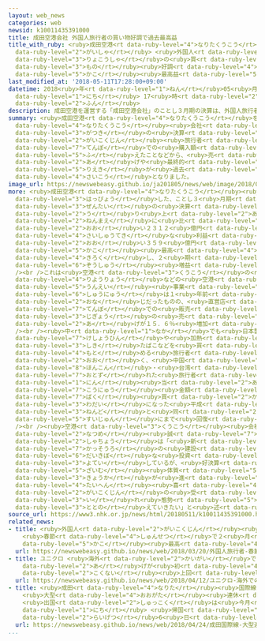 ```yaml
---
layout: web_news
categories: web
newsid: k10011435391000
title: 成田空港会社 外国人旅行者の買い物好調で過去最高益
title_with_ruby: <ruby>成田空港<rt data-ruby-level="4">なりたくうこう</rt></ruby><ruby>会社<rt
  data-ruby-level="2">がいしゃ</rt></ruby> <ruby>外国人<rt data-ruby-level="2">がいこくじん</rt></ruby><ruby>旅行者<rt
  data-ruby-level="3">りょこうしゃ</rt></ruby>の<ruby>買<rt data-ruby-level="3">か</rt></ruby>い<ruby>物<rt
  data-ruby-level="3">もの</rt></ruby><ruby>好調<rt data-ruby-level="4">こうちょう</rt></ruby>で<ruby>過去<rt
  data-ruby-level="5">かこ</rt></ruby><ruby>最高益<rt data-ruby-level="5">さいこうえき</rt></ruby>
last_modified_at: '2018-05-11T17:28:00+09:00'
datetime: 2018<ruby>年<rt data-ruby-level="1">ねん</rt></ruby>05<ruby>月<rt data-ruby-level="1">がつ</rt></ruby>11<ruby>日<rt
  data-ruby-level="1">にち</rt></ruby> 17<ruby>時<rt data-ruby-level="2">じ</rt></ruby>28<ruby>分<rt
  data-ruby-level="2">ふん</rt></ruby>
description: 成田空港を運営する「成田空港会社」のことし３月期の決算は、外国人旅行者の店舗での購入額が増えたことなどから、売り上げや最終的な利益が過去最高となりました。
summary: <ruby>成田空港<rt data-ruby-level="4">なりたくうこう</rt></ruby>を<ruby>運営<rt data-ruby-level="5">うんえい</rt></ruby>する「<ruby>成田空港<rt
  data-ruby-level="4">なりたくうこう</rt></ruby><ruby>会社<rt data-ruby-level="2">がいしゃ</rt></ruby>」のことし３<ruby>月期<rt
  data-ruby-level="3">がつき</rt></ruby>の<ruby>決算<rt data-ruby-level="3">けっさん</rt></ruby>は、<ruby>外国人<rt
  data-ruby-level="2">がいこくじん</rt></ruby><ruby>旅行者<rt data-ruby-level="3">りょこうしゃ</rt></ruby>の<ruby>店舗<rt
  data-ruby-level="7">てんぽ</rt></ruby>での<ruby>購入額<rt data-ruby-level="7">こうにゅうがく</rt></ruby>が<ruby>増<rt
  data-ruby-level="5">ふ</rt></ruby>えたことなどから、<ruby>売<rt data-ruby-level="2">う</rt></ruby>り<ruby>上<rt
  data-ruby-level="2">あ</rt></ruby>げや<ruby>最終的<rt data-ruby-level="4">さいしゅうてき</rt></ruby>な<ruby>利益<rt
  data-ruby-level="5">りえき</rt></ruby>が<ruby>過去<rt data-ruby-level="5">かこ</rt></ruby><ruby>最高<rt
  data-ruby-level="4">さいこう</rt></ruby>となりました。
image_url: https://newswebeasy.github.io/ja201805/news/web/image/2018/05/11/K10011435391_1805111802_1805111803_01_02.jpg
more: <ruby>成田空港<rt data-ruby-level="4">なりたくうこう</rt></ruby><ruby>会社<rt data-ruby-level="2">かいしゃ</rt></ruby>が<ruby>発表<rt
  data-ruby-level="3">はっぴょう</rt></ruby>した、ことし３<ruby>月期<rt data-ruby-level="3">がつき</rt></ruby>のグループ<ruby>全体<rt
  data-ruby-level="3">ぜんたい</rt></ruby>の<ruby>決算<rt data-ruby-level="3">けっさん</rt></ruby>によりますと、<ruby>売<rt
  data-ruby-level="2">う</rt></ruby>り<ruby>上<rt data-ruby-level="2">あ</rt></ruby>げは１<ruby>年前<rt
  data-ruby-level="2">ねんまえ</rt></ruby>に<ruby>比<rt data-ruby-level="5">くら</rt></ruby>べて６．４％<ruby>多<rt
  data-ruby-level="2">おお</rt></ruby>い２３１２<ruby>億円<rt data-ruby-level="4">おくえん</rt></ruby>、<ruby>最終的<rt
  data-ruby-level="4">さいしゅうてき</rt></ruby>な<ruby>利益<rt data-ruby-level="5">りえき</rt></ruby>は４１．７％<ruby>多<rt
  data-ruby-level="2">おお</rt></ruby>い３５９<ruby>億円<rt data-ruby-level="4">おくえん</rt></ruby>で、いずれも<ruby>過去<rt
  data-ruby-level="5">かこ</rt></ruby><ruby>最高<rt data-ruby-level="4">さいこう</rt></ruby>を<ruby>記録<rt
  data-ruby-level="4">きろく</rt></ruby>し、２<ruby>期<rt data-ruby-level="3">き</rt></ruby>ぶりの<ruby>増収<rt
  data-ruby-level="6">ぞうしゅう</rt></ruby><ruby>増益<rt data-ruby-level="5">ぞうえき</rt></ruby>となりました。<br
  /><br />これは<ruby>空港<rt data-ruby-level="3">くうこう</rt></ruby>の<ruby>施設<rt data-ruby-level="7">しせつ</rt></ruby><ruby>利用料<rt
  data-ruby-level="4">りようりょう</rt></ruby>などの<ruby>空港<rt data-ruby-level="3">くうこう</rt></ruby><ruby>運営<rt
  data-ruby-level="5">うんえい</rt></ruby><ruby>事業<rt data-ruby-level="3">じぎょう</rt></ruby>の<ruby>収入<rt
  data-ruby-level="6">しゅうにゅう</rt></ruby>は１<ruby>年前<rt data-ruby-level="2">ねんまえ</rt></ruby>とほぼ<ruby>同<rt
  data-ruby-level="2">おな</rt></ruby>じだったものの、<ruby>直営店<rt data-ruby-level="5">ちょくえいてん</rt></ruby>などの<ruby>店舗<rt
  data-ruby-level="7">てんぽ</rt></ruby>での<ruby>販売<rt data-ruby-level="7">はんばい</rt></ruby><ruby>事業<rt
  data-ruby-level="3">じぎょう</rt></ruby>の<ruby>売<rt data-ruby-level="2">う</rt></ruby>り<ruby>上<rt
  data-ruby-level="2">あ</rt></ruby>げが１５．６％<ruby>増加<rt data-ruby-level="5">ぞうか</rt></ruby>したことなどによるものです。<br
  /><br /><ruby>中<rt data-ruby-level="1">なか</rt></ruby>でも<ruby>日本製<rt data-ruby-level="5">にほんせい</rt></ruby>の<ruby>化粧品<rt
  data-ruby-level="7">けしょうひん</rt></ruby>や<ruby>加熱<rt data-ruby-level="4">かねつ</rt></ruby><ruby>式<rt
  data-ruby-level="3">しき</rt></ruby>たばこなどを<ruby>買<rt data-ruby-level="4">か</rt></ruby>い<ruby>求<rt
  data-ruby-level="4">もと</rt></ruby>める<ruby>旅行者<rt data-ruby-level="3">りょこうしゃ</rt></ruby>が<ruby>多<rt
  data-ruby-level="2">おお</rt></ruby>く、<ruby>中国<rt data-ruby-level="2">ちゅうごく</rt></ruby>・<ruby>香港<rt
  data-ruby-level="8">ほんこん</rt></ruby>・<ruby>台湾<rt data-ruby-level="7">たいわん</rt></ruby>から<ruby>訪<rt
  data-ruby-level="7">おとず</rt></ruby>れた<ruby>旅行者<rt data-ruby-level="3">りょこうしゃ</rt></ruby>の１<ruby>人<rt
  data-ruby-level="1">にん</rt></ruby><ruby>当<rt data-ruby-level="2">あ</rt></ruby>たりの<ruby>購入<rt
  data-ruby-level="7">こうにゅう</rt></ruby><ruby>金額<rt data-ruby-level="5">きんがく</rt></ruby>は、いわゆる「<ruby>爆<rt
  data-ruby-level="7">ばく</rt></ruby><ruby>買<rt data-ruby-level="2">か</rt></ruby>い」が<ruby>話題<rt
  data-ruby-level="3">わだい</rt></ruby>になった<ruby>平成<rt data-ruby-level="4">へいせい</rt></ruby>２７<ruby>年度<rt
  data-ruby-level="3">ねんど</rt></ruby>と<ruby>同<rt data-ruby-level="2">おな</rt></ruby>じ<ruby>水準<rt
  data-ruby-level="5">すいじゅん</rt></ruby>にまで<ruby>回復<rt data-ruby-level="5">かいふく</rt></ruby>したということです。<br
  /><br /><ruby>空港<rt data-ruby-level="3">くうこう</rt></ruby><ruby>会社<rt data-ruby-level="2">がいしゃ</rt></ruby>の<ruby>夏目<rt
  data-ruby-level="2">なつめ</rt></ruby><ruby>誠<rt data-ruby-level="7">まこと</rt></ruby><ruby>社長<rt
  data-ruby-level="2">しゃちょう</rt></ruby>は「<ruby>新<rt data-ruby-level="2">あら</rt></ruby>たな<ruby>滑走路<rt
  data-ruby-level="7">かっそうろ</rt></ruby>の<ruby>建設<rt data-ruby-level="5">けんせつ</rt></ruby>など、<ruby>大規模<rt
  data-ruby-level="6">だいきぼ</rt></ruby>な<ruby>投資<rt data-ruby-level="5">とうし</rt></ruby>を<ruby>予定<rt
  data-ruby-level="3">よてい</rt></ruby>しているが、<ruby>好決算<rt data-ruby-level="4">こうけっさん</rt></ruby>で<ruby>財務<rt
  data-ruby-level="5">ざいむ</rt></ruby><ruby>体質<rt data-ruby-level="5">たいしつ</rt></ruby>の<ruby>強化<rt
  data-ruby-level="3">きょうか</rt></ruby>が<ruby>進<rt data-ruby-level="3">すす</rt></ruby>んだことは<ruby>大変<rt
  data-ruby-level="4">たいへん</rt></ruby><ruby>喜<rt data-ruby-level="4">よろこ</rt></ruby>ばしい。<ruby>外国人<rt
  data-ruby-level="2">がいこくじん</rt></ruby>の<ruby>受<rt data-ruby-level="3">う</rt></ruby>け<ruby>入<rt
  data-ruby-level="3">い</rt></ruby>れ<ruby>態勢<rt data-ruby-level="5">たいせい</rt></ruby>をさらに<ruby>整<rt
  data-ruby-level="3">ととの</rt></ruby>えていきたい」と<ruby>述<rt data-ruby-level="5">の</rt></ruby>べました。
source_url: https://www3.nhk.or.jp/news/html/20180511/k10011435391000.html
related_news:
- title: <ruby>外国人<rt data-ruby-level="2">がいこくじん</rt></ruby><ruby>旅行者<rt data-ruby-level="3">りょこうしゃ</rt></ruby>
    <ruby>春節<rt data-ruby-level="4">しゅんせつ</rt></ruby>で２<ruby>月<rt data-ruby-level="1">がつ</rt></ruby>としては<ruby>過去<rt
    data-ruby-level="5">かこ</rt></ruby><ruby>最高<rt data-ruby-level="4">さいこう</rt></ruby>に
  url: https://newswebeasy.github.io/news/web/2018/03/20/外国人旅行者-春節で2月としては過去最高に
- title: ユニクロ <ruby>海外<rt data-ruby-level="2">かいがい</rt></ruby>での<ruby>売<rt data-ruby-level="2">う</rt></ruby>り<ruby>上<rt
    data-ruby-level="2">あ</rt></ruby>げが<ruby>初<rt data-ruby-level="4">はじ</rt></ruby>めて<ruby>国内<rt
    data-ruby-level="2">こくない</rt></ruby><ruby>上回<rt data-ruby-level="2">うわまわ</rt></ruby>る
  url: https://newswebeasy.github.io/news/web/2018/04/12/ユニクロ-海外での売り上げが初めて国内上回る
- title: <ruby>成田<rt data-ruby-level="4">なりた</rt></ruby><ruby>国際線<rt data-ruby-level="5">こくさいせん</rt></ruby>
    <ruby>大型<rt data-ruby-level="4">おおがた</rt></ruby><ruby>連休<rt data-ruby-level="4">れんきゅう</rt></ruby>ピーク
    <ruby>出国<rt data-ruby-level="2">しゅっこく</rt></ruby>は<ruby>今月<rt data-ruby-level="2">こんげつ</rt></ruby>28<ruby>日<rt
    data-ruby-level="1">にち</rt></ruby> <ruby>帰国<rt data-ruby-level="2">きこく</rt></ruby>は<ruby>来月<rt
    data-ruby-level="2">らいげつ</rt></ruby>6<ruby>日<rt data-ruby-level="1">にち</rt></ruby>
  url: https://newswebeasy.github.io/news/web/2018/04/24/成田国際線-大型連休ピーク-出国は今月28日-帰国は来月6日
...
```


